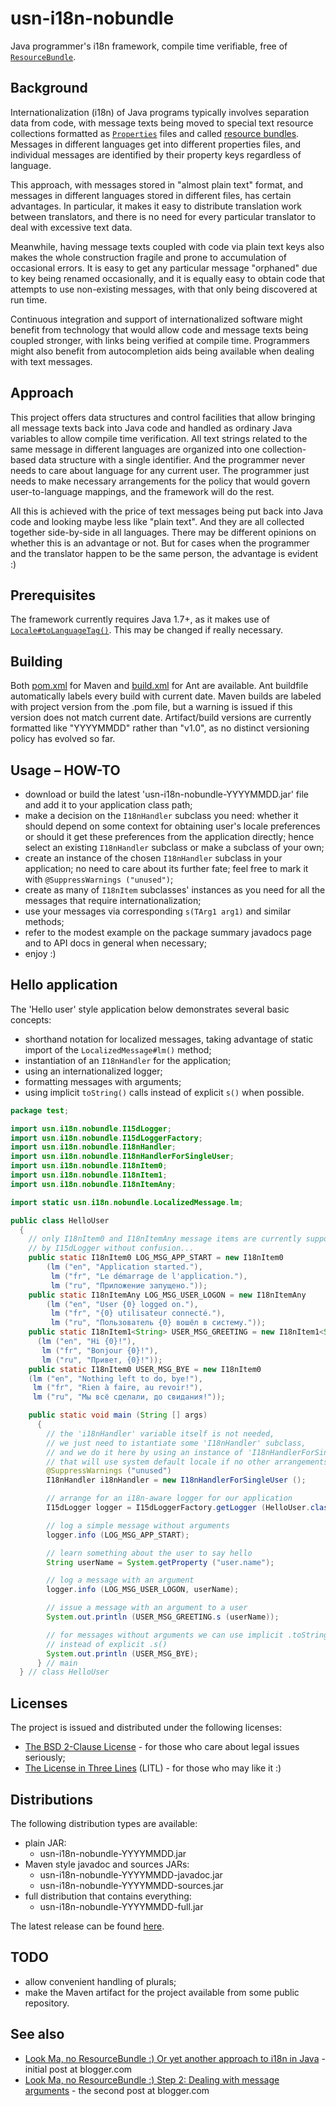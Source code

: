 <!--
This document is authored using GitHub Flavored Markdown:
https://help.github.com/articles/github-flavored-markdown/
-->

# usn-i18n-nobundle

Java programmer's i18n framework, compile time verifiable, free of
<code>[ResourceBundle](http://docs.oracle.com/javase/8/docs/api/java/util/ResourceBundle.html)</code>.

## Background

Internationalization (i18n) of Java programs typically involves separation data
from code, with message texts being moved to special text resource collections
formatted as
<code>[Properties](http://docs.oracle.com/javase/8/docs/api/java/util/Properties.html)</code>
files and called
[resource bundles](http://docs.oracle.com/javase/8/docs/api/java/util/ResourceBundle.html).
Messages in different languages get into different properties files, and
individual messages are identified by their property keys regardless of
language.

This approach, with messages stored in "almost plain text" format, and messages
in different languages stored in different files, has certain advantages. In
particular, it makes it easy to distribute translation work between translators,
and there is no need for every particular translator to deal with excessive text
data.

Meanwhile, having message texts coupled with code via plain text keys also makes
the whole construction fragile and prone to accumulation of occasional errors.
It is easy to get any particular message "orphaned" due to key being
renamed occasionally, and it is equally easy to obtain code that attempts to use
non-existing messages, with that only being discovered at run time.

Continuous integration and support of internationalized software might benefit
from technology that would allow code and message texts being coupled stronger,
with links being verified at compile time. Programmers might also benefit from
autocompletion aids being available when dealing with text messages.

## Approach

This project offers data structures and control facilities that allow bringing
all message texts back into Java code and handled as ordinary Java variables to
allow compile time verification. All text strings related to the same message in
different languages are organized into one collection-based data structure with
a single identifier. And the programmer never needs to care about language for
any current user. The programmer just needs to make necessary arrangements for
the policy that would govern user-to-language mappings, and the framework will
do the rest.

All this is achieved with the price of text messages being put back into Java
code and looking maybe less like "plain text". And they are all collected
together side-by-side in all languages. There may be different opinions on
whether this is an advantage or not. But for cases when the programmer and the
translator happen to be the same person, the advantage is evident :)

## Prerequisites

The framework currently requires Java 1.7+, as it makes use of
<code>[Locale#toLanguageTag()](https://docs.oracle.com/javase/8/docs/api/java/util/Locale.html#toLanguageTag--)</code>.
This may be changed if really necessary.

## Building

Both [pom.xml](pom.xml) for Maven and [build.xml](build.xml) for Ant are
available. Ant buildfile automatically labels every build with current date.
Maven builds are labeled with project version from the .pom file, but a warning
is issued if this version does not match current date. Artifact/build versions
are currently formatted like "YYYYMMDD" rather than "v1.0", as no distinct
versioning policy has evolved so far.

## Usage – HOW-TO

- download or build the latest 'usn-i18n-nobundle-YYYYMMDD.jar' file and add it
  to your application class path;
- make a decision on the `I18nHandler` subclass you need: whether it should
  depend on some context for obtaining user's locale preferences or should it
  get these preferences from the application directly; hence select an existing
  `I18nHandler` subclass or make a subclass of your own;
- create an instance of the chosen `I18nHandler` subclass in your application;
  no need to care about its further fate; feel free to mark it with
  `@SuppressWarnings ("unused")`;
- create as many of `I18nItem` subclasses' instances as you need for all the
  messages that require internationalization;
- use your messages via corresponding `s(TArg1 arg1)` and similar methods;
- refer to the modest example on the package summary javadocs page and to API
  docs in general when necessary;
- enjoy :)

## Hello application

The 'Hello user' style application below demonstrates several basic concepts:

- shorthand notation for localized messages, taking advantage of static import
  of the `LocalizedMessage#lm()` method;
- instantiation of an `I18nHandler` for the application;
- using an internationalized logger;
- formatting messages with arguments;
- using implicit `toString()` calls instead of explicit `s()` when possible.

```java
package test;

import usn.i18n.nobundle.I15dLogger;
import usn.i18n.nobundle.I15dLoggerFactory;
import usn.i18n.nobundle.I18nHandler;
import usn.i18n.nobundle.I18nHandlerForSingleUser;
import usn.i18n.nobundle.I18nItem0;
import usn.i18n.nobundle.I18nItem1;
import usn.i18n.nobundle.I18nItemAny;

import static usn.i18n.nobundle.LocalizedMessage.lm;

public class HelloUser
  {
    // only I18nItem0 and I18nItemAny message items are currently supported
    // by I15dLogger without confusion...
    public static I18nItem0 LOG_MSG_APP_START = new I18nItem0
        (lm ("en", "Application started."),
         lm ("fr", "Le démarrage de l'application."),
         lm ("ru", "Приложение запущено."));
    public static I18nItemAny LOG_MSG_USER_LOGON = new I18nItemAny
        (lm ("en", "User {0} logged on."),
         lm ("fr", "{0} utilisateur connecté."),
         lm ("ru", "Пользователь {0} вошёл в систему."));
    public static I18nItem1<String> USER_MSG_GREETING = new I18nItem1<String>
      (lm ("en", "Hi {0}!"),
       lm ("fr", "Bonjour {0}!"),
       lm ("ru", "Привет, {0}!"));
    public static I18nItem0 USER_MSG_BYE = new I18nItem0
    (lm ("en", "Nothing left to do, bye!"),
     lm ("fr", "Rien à faire, au revoir!"),
     lm ("ru", "Мы всё сделали, до свидания!"));

    public static void main (String [] args)
      {
        // the 'i18nHandler' variable itself is not needed,
        // we just need to istantiate some 'I18nHandler' subclass,
        // and we do it here by using an instance of 'I18nHandlerForSingleUser'
        // that will use system default locale if no other arrangements are made
        @SuppressWarnings ("unused")
        I18nHandler i18nHandler = new I18nHandlerForSingleUser ();

        // arrange for an i18n-aware logger for our application
        I15dLogger logger = I15dLoggerFactory.getLogger (HelloUser.class);

        // log a simple message without arguments
        logger.info (LOG_MSG_APP_START);

        // learn something about the user to say hello
        String userName = System.getProperty ("user.name");

        // log a message with an argument
        logger.info (LOG_MSG_USER_LOGON, userName);

        // issue a message with an argument to a user
        System.out.println (USER_MSG_GREETING.s (userName));

        // for messages without arguments we can use implicit .toString()
        // instead of explicit .s()
        System.out.println (USER_MSG_BYE);
      } // main
  } // class HelloUser
```

## Licenses

The project is issued and distributed under the following licenses:

- [The BSD 2-Clause License](LICENSE.BSD) - for those who care about legal
  issues seriously;
- [The License in Three Lines](LICENSE.LITL) (LITL) - for those who may like it
  :)

## Distributions

The following distribution types are available:

- plain JAR:
  - usn-i18n-nobundle-YYYYMMDD.jar
- Maven style javadoc and sources JARs:
  - usn-i18n-nobundle-YYYYMMDD-javadoc.jar
  - usn-i18n-nobundle-YYYYMMDD-sources.jar
- full distribution that contains everything:
  - usn-i18n-nobundle-YYYYMMDD-full.jar

<!-- NOTE '../../' below compensate 'blob/master/' that is otherwise added by
          GitHub
          -->
The latest release can be found [here](../../releases/latest).

## TODO

- allow convenient handling of plurals;
- make the Maven artifact for the project available from some public repository.

## See also

- [Look Ma, no ResourceBundle :) Or yet another approach to i18n in Java](http://s-n-ushakov.blogspot.com/2013/02/look-ma-no-resourcebundle-or-yet.html) - initial post at blogger.com
- [Look Ma, no ResourceBundle :) Step 2: Dealing with message arguments](http://s-n-ushakov.blogspot.com/2013/06/look-ma-no-resourcebundle-step-2.html) - the second post at blogger.com
